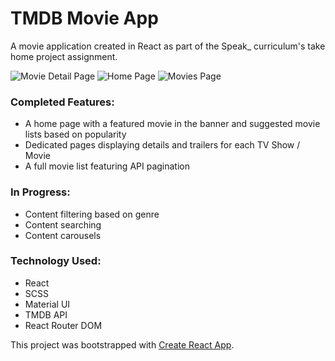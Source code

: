 # TMDB Movie App
A movie application created in React as part of the Speak_ curriculum's take home project assignment.

![Movie Detail Page](https://github.com/Jpreet927/Speak_-Take-Home-Project/blob/main/src/assets/ReadmeImages/DetailsPage.png)
![Home Page](https://github.com/Jpreet927/Speak_-Take-Home-Project/blob/main/src/assets/ReadmeImages/HomePage.png)
![Movies Page](https://github.com/Jpreet927/Speak_-Take-Home-Project/blob/main/src/assets/ReadmeImages/MoviesPage.png)

### Completed Features:
 - A home page with a featured movie in the banner and suggested movie lists based on popularity
 - Dedicated pages displaying details and trailers for each TV Show / Movie
 - A full movie list featuring API pagination
 
### In Progress:
 - Content filtering based on genre
 - Content searching
 - Content carousels

### Technology Used:
 - React
 - SCSS
 - Material UI
 - TMDB API
 - React Router DOM

This project was bootstrapped with [Create React App](https://github.com/facebook/create-react-app).
